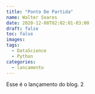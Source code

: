 ```yaml
---
title: "Ponto De Partida"
name: Walter Soares
date: 2020-12-08T02:02:01-03:00
draft: false
toc: false
images:
tags: 
  - DataScience
  - Python
categories:
  - lancamento    
---
```


Esse  é o lançamento do blog. 2